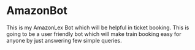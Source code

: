 # AmazonBot
This is my AmazonLex Bot which will be helpful in ticket booking.
This is going to be a user friendly bot which will make train booking easy for anyone by just answering few simple queries.
